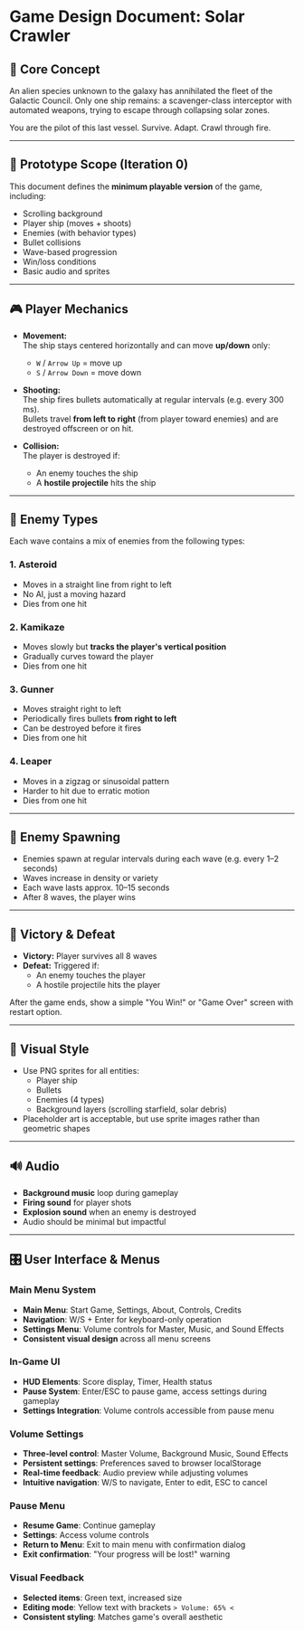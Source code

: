 # Game Design Document: Solar Crawler

## 🧭 Core Concept

An alien species unknown to the galaxy has annihilated the fleet of the Galactic Council. Only one ship remains: a scavenger-class interceptor with automated weapons, trying to escape through collapsing solar zones.

You are the pilot of this last vessel. Survive. Adapt. Crawl through fire.

---

## 🧪 Prototype Scope (Iteration 0)

This document defines the **minimum playable version** of the game, including:
- Scrolling background
- Player ship (moves + shoots)
- Enemies (with behavior types)
- Bullet collisions
- Wave-based progression
- Win/loss conditions
- Basic audio and sprites

---

## 🎮 Player Mechanics

- **Movement:**  
  The ship stays centered horizontally and can move **up/down** only:
  - `W` / `Arrow Up` = move up  
  - `S` / `Arrow Down` = move down

- **Shooting:**  
  The ship fires bullets automatically at regular intervals (e.g. every 300 ms).  
  Bullets travel **from left to right** (from player toward enemies) and are destroyed offscreen or on hit.

- **Collision:**  
  The player is destroyed if:
  - An enemy touches the ship  
  - A **hostile projectile** hits the ship  

---

## 👾 Enemy Types

Each wave contains a mix of enemies from the following types:

### 1. **Asteroid**
- Moves in a straight line from right to left
- No AI, just a moving hazard
- Dies from one hit

### 2. **Kamikaze**
- Moves slowly but **tracks the player's vertical position**
- Gradually curves toward the player
- Dies from one hit

### 3. **Gunner**
- Moves straight right to left
- Periodically fires bullets **from right to left**
- Can be destroyed before it fires
- Dies from one hit

### 4. **Leaper**
- Moves in a zigzag or sinusoidal pattern
- Harder to hit due to erratic motion
- Dies from one hit

---

## 🧠 Enemy Spawning

- Enemies spawn at regular intervals during each wave (e.g. every 1–2 seconds)
- Waves increase in density or variety
- Each wave lasts approx. 10–15 seconds
- After 8 waves, the player wins

---

## 🧨 Victory & Defeat

- **Victory:** Player survives all 8 waves
- **Defeat:** Triggered if:
  - An enemy touches the player
  - A hostile projectile hits the player

After the game ends, show a simple "You Win!" or "Game Over" screen with restart option.

---

## 🌌 Visual Style

- Use PNG sprites for all entities:
  - Player ship
  - Bullets
  - Enemies (4 types)
  - Background layers (scrolling starfield, solar debris)
- Placeholder art is acceptable, but use sprite images rather than geometric shapes

---

## 🔊 Audio

- **Background music** loop during gameplay  
- **Firing sound** for player shots  
- **Explosion sound** when an enemy is destroyed  
- Audio should be minimal but impactful

---

## 🎛️ User Interface & Menus

### **Main Menu System**
- **Main Menu**: Start Game, Settings, About, Controls, Credits
- **Navigation**: W/S + Enter for keyboard-only operation
- **Settings Menu**: Volume controls for Master, Music, and Sound Effects
- **Consistent visual design** across all menu screens

### **In-Game UI**
- **HUD Elements**: Score display, Timer, Health status
- **Pause System**: Enter/ESC to pause game, access settings during gameplay
- **Settings Integration**: Volume controls accessible from pause menu

### **Volume Settings**
- **Three-level control**: Master Volume, Background Music, Sound Effects
- **Persistent settings**: Preferences saved to browser localStorage
- **Real-time feedback**: Audio preview while adjusting volumes
- **Intuitive navigation**: W/S to navigate, Enter to edit, ESC to cancel

### **Pause Menu**
- **Resume Game**: Continue gameplay
- **Settings**: Access volume controls
- **Return to Menu**: Exit to main menu with confirmation dialog
- **Exit confirmation**: "Your progress will be lost!" warning

### **Visual Feedback**
- **Selected items**: Green text, increased size
- **Editing mode**: Yellow text with brackets `> Volume: 65% <`
- **Consistent styling**: Matches game's overall aesthetic
